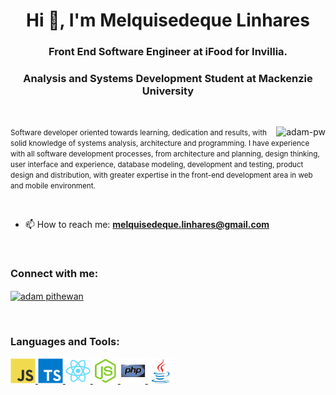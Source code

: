 <h1 align="center">Hi 👋, I'm Melquisedeque Linhares</h1>
<h3 align="center">Front End Software Engineer at iFood for Invillia.</h3>
<h3 align="center">Analysis and Systems Development Student at Mackenzie University</h3>

<br>

<p><img align="right" src="https://github.com/Adam-pw/Adam-pw/blob/main/animation_500_kxa883sd.gif" alt="adam-pw" /></p>

<p><small>Software developer oriented towards learning, dedication and results, with solid knowledge of systems analysis, architecture and programming. I have experience with all software development processes, from architecture and planning, design thinking, user interface and experience, database modeling, development and testing, product design and distribution, with greater expertise in the front-end development area in web and mobile environment.</small></p>

<br>

- 📫 How to reach me: **melquisedeque.linhares@gmail.com**


<br>

<h3 align="left">Connect with me:</h3>
<p align="left">
  <a href="https://www.linkedin.com/in/melquisedeque-linhares/" target="blank"><img align="center"
      src="https://raw.githubusercontent.com/rahuldkjain/github-profile-readme-generator/master/src/images/icons/Social/linked-in-alt.svg"
      alt="adam pithewan" height="30" width="40" /></a>
</p>

<br>

<h3 align="left">Languages and Tools:</h3>
<p align="left">
             <a href="https://developer.mozilla.org/pt-BR/docs/Web/JavaScript" target="_blank" rel="noreferrer"> <img
      src="https://raw.githubusercontent.com/devicons/devicon/master/icons/javascript/javascript-original.svg"
      alt="android" width="40" height="40" /> </a>
       <a href="https://www.typescriptlang.org/" target="_blank" rel="noreferrer"> <img
      src="https://raw.githubusercontent.com/devicons/devicon/master/icons/typescript/typescript-original.svg"
      alt="android" width="40" height="40" /> </a>
     <a href="https://pt-br.reactjs.org/" target="_blank" rel="noreferrer"> <img
      src="https://raw.githubusercontent.com/devicons/devicon/master/icons/react/react-original.svg"
      alt="android" width="40" height="40" /> </a>
       <a href="https://nodejs.org/en/" target="_blank" rel="noreferrer"> <img
      src="https://raw.githubusercontent.com/devicons/devicon/master/icons/nodejs/nodejs-original.svg"
      alt="android" width="40" height="40" /> </a>
 <a href="https://www.php.net/" target="_blank" rel="noreferrer"> <img
      src="https://raw.githubusercontent.com/devicons/devicon/master/icons/php/php-original.svg"
      alt="android" width="40" height="40" /> </a> 
                   <a href="https://developer.mozilla.org/pt-BR/docs/Web/JavaScript" target="_blank" rel="noreferrer"> <img
      src="https://raw.githubusercontent.com/devicons/devicon/master/icons/java/java-original.svg"
      alt="android" width="40" height="40" /> </a>
      </p>

<br>
